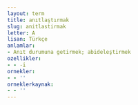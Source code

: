 ```yaml
---
layout: term
title: anıtlaştırmak
slug: anitlastirmak
letter: A
lisan: Türkçe
anlamlar:
- Anıt durumuna getirmek; abideleştirmek
ozellikler:
- - -i
ornekler:
- - ''
orneklerkaynak:
- - ''
---
```

